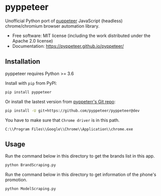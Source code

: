 pyppeteer
==========

Unofficial Python port of [puppeteer](https://github.com/GoogleChrome/puppeteer) JavaScript (headless) chrome/chromium browser automation library.

* Free software: MIT license (including the work distributed under the Apache 2.0 license)
* Documentation: https://pyppeteer.github.io/pyppeteer/

## Installation

pyppeteer requires Python >= 3.6

Install with `pip` from PyPl:
```bash
pip install pyppeteer
```

Or install the lastest version from [pyppeterr's Git repo](https://github.com/pyppeteer/pyppeteer#pyppeteer):
```bash
pip install -U git+https://github.com/pyppeteer/pyppeteer@dev
```

You have to make sure that `Chrome driver` is in this path.
```
C:\\Program Files\\Google\\Chrome\\Application\\chrome.exe
```

## Usage

Run the command below in this directory to get the brands list in this app.
```cmd
python BrandScraping.py
```

Run the command below in this directory to get information of the phone's promotion.
```bash
python ModelScraping.py
```
